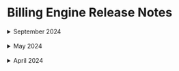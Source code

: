 # Billing Engine Release Notes

<details>
  <summary markdown="span">September 2024</summary>

* **BIE-0006**: **September 25th, 2024** The onboarding process of connecting your Google Cloud billing account to your Billing Engine account has been updated. [Learn more](billing-engine/get-started/connect-google)
* **BIE-0005**: **September 16th, 2024** Azure MCA users can now connect to Billing Engine. [Learn more](billing-engine/get-started/connect-azure) 

</details><br>

<details>
  <summary markdown="span">May 2024</summary>

* **BIE-0004**: **May 18th, 2024** Billing Engine now supports the FinOps Foundation's [FOCUS](https://focus.finops.org/) Specifications. [Learn more](billing-engine/tutorials/analysis) 

</details><br>

<details>
  <summary markdown="span">April 2024</summary>

* **BIE-0003**: **April 24th, 2024** You can now connect an existing Spot Account that is not linked to Azure for other Spot products to Billing Engine for an Azure Billing Account. [Learn more](billing-engine/get-started/connect-azure)

* **BIE-0002**: **April 22nd, 2024** You can now view how savings are calculated for each cloud provider. [Learn more](connect-your-cloud-provider/dashboard?id=eco-service-savings-definition)

* **BIE-0001**: **April 22nd, 2024** You can connect Billing Engine to your Google Cloud billing account using read-only access to cost, usage, and bill data. 

</details><br>
